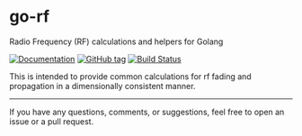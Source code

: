 # go-rf

Radio Frequency (RF) calculations and helpers for Golang

[![Documentation](https://img.shields.io/badge/docs-godoc-blue.svg)](https://godoc.org/github.com/ryankurte/go-rf)
[![GitHub tag](https://img.shields.io/github/tag/ryankurte/go-rf.svg)](https://github.com/ryankurte/go-rf)
[![Build Status](https://travis-ci.org/ryankurte/go-rf.svg?branch=master)](https://travis-ci.org/ryankurte/go-rf)

This is intended to provide common calculations for rf fading and propagation in a dimensionally consistent manner.

---

If you have any questions, comments, or suggestions, feel free to open an issue or a pull request.

